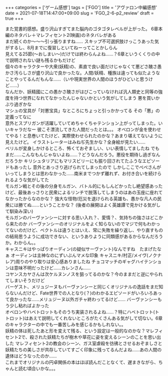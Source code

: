+++
categories = ['ゲーム感想']
tags = ['FGO']
title = 'アヴァロン中編感想'
date = 2021-07-18T14:47:00+09:00
slug = 'FGO_2-6-p2_review'
draft = true
+++

また覚書的感想。盛り沢山すぎてまた脳内のゴタゴタレベルが上がった。
6章本編のネタバレ＋マレフィセント2(映画)のネタバレがある
<br>
まだ続くのか〜〜〜引っ張りますね……
スキップ不可選択肢けっこうあった気がするし、8月までに復習しといてねーってことかしらん
<br>
見えてる25節(〜おしまい〜)だけでは終わらんよね……？6章というくくりの中で説明されない謎も残るかもだけど
<br>
個々のキャラクターや大衆(妖精)の、素直で良い面だけじゃなくて悪どさ醜さ愚かさ汚らしさが盛り沢山で良かったな。人間/妖精、種族は違っても似たようなことやってるんだもんな……（いや現実世界の人間のほうがひどいと思うけど……）
<br>
なんだか、妖精國にこの愚かさ醜さがはびこっていなければ汎人類史と同等の強度を持つ世界になれてなかったんじゃないかという気がしてしまう
悪を買いかぶり過ぎかな
<br>
マシュの宝具が「対悪宝具」なところにちょっと引っかかってる
その「悪」の定義ってなに
<br>
意外とスプリガンが活躍していてめちゃくちゃテンション上がってしまった。いいキャラだなー
彼こそ漂流してきた人間だったとは。。。
オベロンが金を使わせてやる！と息巻いてたけど、実際使わせられたのかな？あまり堪えてないように見えたけど。
イラストレーターはみねぢ先生かな？全身絵が見たい……
<br>
ベリルが変身しかけるところ、怖くておぞましい、いい表情してましたね
でもまだ……こんなもんじゃないよね……？どうなんだろう。悪役を期待し過ぎなんだろうか
キリシュタリアにもマリスビリーにも振り回されてたふうなエピソードもあったし
意外とあっさり逃げられてしまったので
しかしここでぺぺさんがいってしまうとは思わなかった……南米までつかず離れず、お付き合いを続けられるような気がしてた
<br>
モルガン戦とその後の分身モルガン、バトル的にもしんどかったし絶望感あったけど、最後あっさりと民衆によるリンチで脱落してしまうのはあの玉座に座れてなかったからなのかな？
強大な怪物/厄災を退けられる英雄も、愚かな凡人の民衆には勝てぬ……ということかな？
(後者の展開はよく英雄譚で見かける気がして馴染み深い)
<br>
モルガンのバーヴァンシーに対する思い入れ？、愛情？、気持ちの強さはどこから来たのか
バーヴァンシーのオリジナルをよく知らないのでマジで何もわかってないのだけど、ベクトルは違うとはいえ、常に失敗を繰り返し、やり直すものの結局思うように成功できない、というありように同類感があるからなんだろうか。わからん。。
<br>
キャスニキはやっぱりオーディン(の疑似サーヴァント)なんですね　たまげたなぁ
オーディンは主神なのにずいぶんマメな印象
キャスニキ/村正/メイヴ(ノクナレア)周りのやり取りは安心感ありましたね
チョコマッチのギャグハイテンションは意味不明だったけど……カレンさん……
<br>
コヤンスカヤさんは次ケルヌンノスを狙ってるのかな？今のままだと逆にやられてしまいそうだけど
<br>
バーゲスト、メリュジーヌもバーヴァンシーと同じくオリジナルの逸話をまだ知らないんだけど、Fate世界での人となり(？)のわかるエピソードがいろいろあって良かったな……メリュジーヌ以外ガチャ終わってるけど……
バーヴァンシーもう少し粘ればよかった
<br>
オベロンやハベトロットもそのうち実装されるよね……？特にハベトロット(トトロット)はあえて説明してくれないところがたくさんある気がして切ない。6章のキャラクターの中でも一番苦しみを感じるかもしれない。。
<br>
妖精の体は死したあと形を変えて残る、という設定は一般的なのかな？マレフィセント2で、殺された妖精たちが樹木や草花に姿を変えるシーンのことを思い出した
マレフィセント2の教会のシーン、ガス室虐殺を彷彿とさせるおぞましさと妖精たちの美しさが共存していてすごく印象に残ってるんだよね……あの人間の遺体はどうなったのか……
<br>
これまでオリジナルの円卓関係の本はほぼ読んだことなくて、遅まきながら、ちゃんと読む頃合いかな。。。
<br>